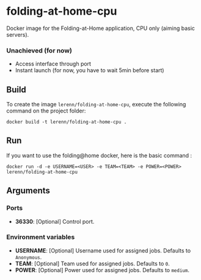 # folding-at-home-cpu

Docker image for the Folding-at-Home application, CPU only (aiming basic servers).

### Unachieved (for now)

* Access interface through port
* Instant launch (for now, you have to wait 5min before start)

## Build

To create the image `lerenn/folding-at-home-cpu`, execute the following command on the project folder:

    docker build -t lerenn/folding-at-home-cpu .

## Run

If you want to use the folding@home docker, here is the basic command :

    docker run -d -e USERNAME=<USER> -e TEAM=<TEAM> -e POWER=<POWER> lerenn/folding-at-home-cpu

## Arguments

### Ports

* **36330**: [Optional] Control port.

### Environment variables

* **USERNAME**: [Optional] Username used for assigned jobs. Defaults to `Anonymous`.
* **TEAM**: [Optional] Team used for assigned jobs. Defaults to `0`.
* **POWER**: [Optional] Power used for assigned jobs. Defaults to `medium`.